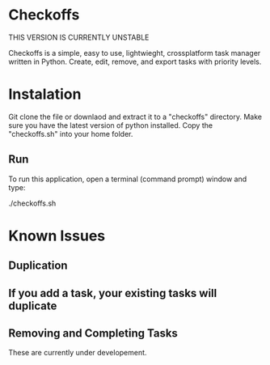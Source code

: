 <h1><strong>Checkoffs</strong></h1>
<p>THIS VERSION IS CURRENTLY UNSTABLE</p>
<p>Checkoffs is a simple, easy to use, lightwieght, crossplatform task manager written in Python. Create, edit, remove, and export tasks with priority levels.
<h1>Instalation</h1>
<p>Git clone the file or downlaod and extract it to a "checkoffs" directory. Make sure you have the latest version of python installed. Copy the "checkoffs.sh" into your home folder.</p>
<h2>Run</h2>
<p>To run this application, open a terminal (command prompt) window and type:</p>
./checkoffs.sh
<h1>Known Issues</h1>
<h2>Duplication<h2>
<p>If you add a task, your existing tasks will duplicate</p>
<h2>Removing and Completing Tasks</h2>
<p>These are currently under developement.</p>
